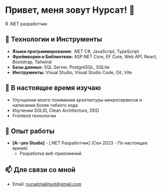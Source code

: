 # Привет, меня зовут Нурсат! 👋

Я .NET разработчик

## 🔧 Технологии и Инструменты

- **Языки программирования:** .NET C#, JavaScript, TypeScript
- **Фреймворки и Библиотеки:** ASP.NET Core, EF Core, Web API, React, Bootstrap, Tailwind
- **Базы данных:** SQL Server, PostgreSQL, SQLite
- **Инструменты:** Visual Studio, Visual Studio Code, Git, Vite

## 🌱 В настоящее время изучаю

- Улучшении моего понимания архитектуры микросервисов и написании более гибкого кода
- Изучении SOLID, Clean Architecture, DDD
- Frontend технологии

## 💼 Опыт работы

- **[A--pro Studio]** - [.NET Разработчик] (Сен 2023 - По настоящее время)
  - Разработка веб-приложений

## 📫 Для связи со мной

- Email: nursatmakhsot@gmail.com
